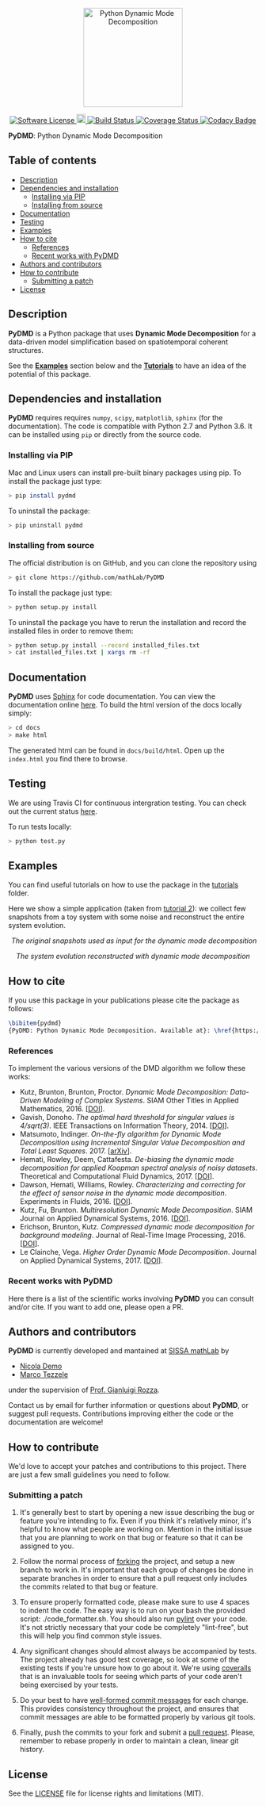 <p align="center">
  <a href="http://mathlab.github.io/PyDMD/" target="_blank" >
    <img alt="Python Dynamic Mode Decomposition" src="readme/logo_PyDMD.png" width="200" />
  </a>
</p>
<p align="center">
    <a href="https://github.com/mathLab/PyDMD/blob/master/LICENSE" target="_blank">
        <img alt="Software License" src="https://img.shields.io/badge/license-MIT-brightgreen.svg?style=flat-square">
    </a>
	<a href="https://badge.fury.io/py/pydmd">
		<img src="https://badge.fury.io/py/pydmd.svg" alt="PyPI version"
		height="18">
	</a>
    <a href="https://travis-ci.org/mathLab/PyDMD" target="_blank">
        <img alt="Build Status" src="https://travis-ci.org/mathLab/PyDMD.svg">
    </a>
    <a href="https://coveralls.io/github/mathLab/PyDMD" target="_blank">
        <img alt="Coverage Status" src="https://coveralls.io/repos/github/mathLab/PyDMD/badge.svg">
    </a>
    <a href="https://www.codacy.com/app/mathLab/PyDMD?utm_source=github.com&amp;utm_medium=referral&amp;utm_content=mathLab/PyDMD&amp;utm_campaign=Badge_Grade" target="_blank">
        <img alt="Codacy Badge" src="https://api.codacy.com/project/badge/Grade/75f02cdeed684c25a273eaffb0d89880">
    </a>
</p>


**PyDMD**: Python Dynamic Mode Decomposition

## Table of contents
* [Description](#description)
* [Dependencies and installation](#dependencies-and-installation)
	* [Installing via PIP](#installing-via-pip)
	* [Installing from source](#installing-from-source)
* [Documentation](#documentation)
* [Testing](#testing)
* [Examples](#examples)
* [How to cite](#how-to-cite)
	* [References](#references)
	* [Recent works with PyDMD](#recent-works-with-pydmd)
* [Authors and contributors](#authors-and-contributors)
* [How to contribute](#how-to-contribute)
	* [Submitting a patch](#submitting-a-patch) 
* [License](#license)

## Description
**PyDMD** is a Python package that uses **Dynamic Mode Decomposition** for a data-driven model simplification based on spatiotemporal coherent structures.

See the [**Examples**](#examples) section below and the [**Tutorials**](tutorials/README.md) to have an idea of the potential of this package.


## Dependencies and installation
**PyDMD** requires requires `numpy`, `scipy`, `matplotlib`, `sphinx` (for the 		documentation). The code is compatible with Python 2.7 and Python 3.6. It can be installed using `pip` or directly from the source code.

### Installing via PIP
Mac and Linux users can install pre-built binary packages using pip.
To install the package just type: 
```bash
> pip install pydmd
```
To uninstall the package:
```bash
> pip uninstall pydmd
```

### Installing from source
The official distribution is on GitHub, and you can clone the repository using
```bash
> git clone https://github.com/mathLab/PyDMD
```

To install the package just type:
```bash
> python setup.py install
```

To uninstall the package you have to rerun the installation and record the installed files in order to remove them:

```bash
> python setup.py install --record installed_files.txt
> cat installed_files.txt | xargs rm -rf
```

## Documentation
**PyDMD** uses [Sphinx](http://www.sphinx-doc.org/en/stable/) for code documentation. You can view the documentation online [here](http://mathlab.github.io/PyDMD/). To build the html version of the docs locally simply:

```bash
> cd docs
> make html
```

The generated html can be found in `docs/build/html`. Open up the `index.html` you find there to browse.


## Testing

We are using Travis CI for continuous intergration testing. You can check out the current status [here](https://travis-ci.org/mathLab/PyDMD).

To run tests locally:

```bash
> python test.py
```

## Examples
You can find useful tutorials on how to use the package in the [tutorials](tutorials/README.md) folder.

Here we show a simple application (taken from [tutorial 2](tutorials/tutorial-2-adv-dmd.ipynb)): we collect few snapshots from a toy system with some noise and reconstruct the entire system evolution.
<p align="center">
<img src="readme/dmd-example.png" alt>
<em>The original snapshots used as input for the dynamic mode decomposition</em>
</p>

<p align="center">
<img src="readme/dmd-example.gif" alt></br>
<em>The system evolution reconstructed with dynamic mode decomposition</em>
</p>


## How to cite
If you use this package in your publications please cite the package as follows:

```tex
\bibitem{pydmd}
{PyDMD: Python Dynamic Mode Decomposition. Available at}: \href{https://github.com/mathLab/PyDMD}{https://github.com/mathLab/PyDMD}.
```

### References
To implement the various versions of the DMD algorithm we follow these works:

* Kutz, Brunton, Brunton, Proctor. *Dynamic Mode Decomposition: Data-Driven Modeling of Complex Systems*. SIAM Other Titles in Applied Mathematics, 2016. [[DOI](https://doi.org/10.1137/1.9781611974508)].
* Gavish, Donoho. *The optimal hard threshold for singular values is 4/sqrt(3)*. IEEE Transactions on Information Theory, 2014. [[DOI](https://doi.org/10.1109/TIT.2014.2323359)].
* Matsumoto, Indinger. *On-the-fly algorithm for Dynamic Mode Decomposition using Incremental Singular Value Decomposition and Total Least Squares*. 2017. [[arXiv](https://arxiv.org/abs/1703.11004)].
* Hemati, Rowley, Deem, Cattafesta. *De-biasing the dynamic mode decomposition for applied Koopman spectral analysis of noisy datasets*. Theoretical and Computational Fluid Dynamics, 2017. [[DOI](https://doi.org/10.1007/s00162-017-0432-2)].
* Dawson, Hemati, Williams, Rowley. *Characterizing and correcting for the effect of sensor noise in the dynamic mode decomposition*. Experiments in Fluids, 2016. [[DOI](https://doi.org/10.1007/s00348-016-2127-7)].
* Kutz, Fu, Brunton. *Multiresolution Dynamic Mode Decomposition*. SIAM Journal on Applied Dynamical Systems, 2016. [[DOI](https://doi.org/10.1137/15M1023543)].
* Erichson, Brunton, Kutz. *Compressed dynamic mode decomposition for background modeling*. Journal of Real-Time Image Processing, 2016. [[DOI](https://doi.org/10.1007/s11554-016-0655-2)].
* Le Clainche, Vega. *Higher Order Dynamic Mode Decomposition*. Journal on Applied Dynamical Systems, 2017. [[DOI](https://doi.org/10.1137/15M1054924)].

### Recent works with PyDMD
Here there is a list of the scientific works involving **PyDMD** you can consult and/or cite. If you want to add one, please open a PR.



## Authors and contributors
**PyDMD** is currently developed and mantained at [SISSA mathLab](http://mathlab.sissa.it/) by
* [Nicola Demo](mailto:demo.nicola@gmail.com)
* [Marco Tezzele](mailto:marcotez@gmail.com)

under the supervision of [Prof. Gianluigi Rozza](mailto:gianluigi.rozza@sissa.it).

Contact us by email for further information or questions about **PyDMD**, or suggest pull requests. Contributions improving either the code or the documentation are welcome!


## How to contribute
We'd love to accept your patches and contributions to this project. There are just a few small guidelines you need to follow.

### Submitting a patch

  1. It's generally best to start by opening a new issue describing the bug or
     feature you're intending to fix.  Even if you think it's relatively minor,
     it's helpful to know what people are working on.  Mention in the initial
     issue that you are planning to work on that bug or feature so that it can
     be assigned to you.

  2. Follow the normal process of [forking][] the project, and setup a new
     branch to work in.  It's important that each group of changes be done in
     separate branches in order to ensure that a pull request only includes the
     commits related to that bug or feature.

  3. To ensure properly formatted code, please make sure to use 4
     spaces to indent the code. The easy way is to run on your bash the provided
     script: ./code_formatter.sh. You should also run [pylint][] over your code.
     It's not strictly necessary that your code be completely "lint-free",
     but this will help you find common style issues.

  4. Any significant changes should almost always be accompanied by tests.  The
     project already has good test coverage, so look at some of the existing
     tests if you're unsure how to go about it. We're using [coveralls][] that
     is an invaluable tools for seeing which parts of your code aren't being
     exercised by your tests.

  5. Do your best to have [well-formed commit messages][] for each change.
     This provides consistency throughout the project, and ensures that commit
     messages are able to be formatted properly by various git tools.

  6. Finally, push the commits to your fork and submit a [pull request][]. Please,
     remember to rebase properly in order to maintain a clean, linear git history.

[forking]: https://help.github.com/articles/fork-a-repo
[pylint]: https://www.pylint.org/
[coveralls]: https://coveralls.io
[well-formed commit messages]: http://tbaggery.com/2008/04/19/a-note-about-git-commit-messages.html
[pull request]: https://help.github.com/articles/creating-a-pull-request


## License

See the [LICENSE](LICENSE) file for license rights and limitations (MIT).
